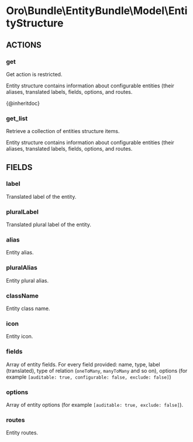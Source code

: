 # Oro\Bundle\EntityBundle\Model\EntityStructure

## ACTIONS  

### get

Get action is restricted.

Entity structure contains information about configurable entities (their aliases, translated labels, fields, options, and routes.

{@inheritdoc}

### get_list

Retrieve a collection of entities structure items.

Entity structure contains information about configurable entities (their aliases, translated labels, fields, options, and routes.

## FIELDS

### label

Translated label of the entity.

### pluralLabel

Translated plural label of the entity.

### alias

Entity alias.

### pluralAlias

Entity plural alias.

### className

Entity class name.

### icon

Entity icon.

### fields

Array of entity fields. For every field provided: name, type, label (translated), type of relation (`oneToMany`, 
`manyToMany` and so on), options (for example `[auditable: true, configurable: false, exclude: false]`)

### options

Array of entity options (for example `[auditable: true, exclude: false]`).

### routes

Entity routes.
